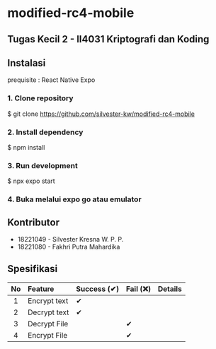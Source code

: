# modified-rc4-mobile

## Tugas Kecil 2 - II4031 Kriptografi dan Koding


## Instalasi

prequisite :
React Native
Expo

### 1. Clone repository

  $ git clone https://github.com/silvester-kw/modified-rc4-mobile

### 2. Install dependency

  $ npm install

### 3. Run development
  
  $ npx expo start

### 4. Buka melalui expo go atau emulator


## Kontributor

- 18221049 - Silvester Kresna W. P. P.
- 18221080 - Fakhri Putra Mahardika

## Spesifikasi

| No  | Feature                  | Success (✔) | Fail (❌) | Details                                                                                           |
| :-: | :----------------------- | :---------- | :-------- | :-----------------------------------------------------------------------------------------------  |
|  1  | Encrypt text             | ✔           |           |                                                                                                   |
|  2  | Decrypt text             | ✔           |           |                                                                                                   |
|  3  | Decrypt File             |             | ✔         |                                                                                                   |
|  4  | Encrypt File             |             | ✔         |                                                                                                   |

